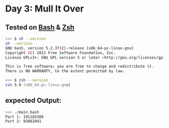 # Day 3: Mull It Over

## Tested on [Bash](https://www.gnu.org/software/bash/) & [Zsh](https://ohmyz.sh/)
```bash
>>> $ sh --version
sh --version
GNU bash, version 5.2.37(2)-release (x86_64-pc-linux-gnu)
Copyright (C) 2022 Free Software Foundation, Inc.
License GPLv3+: GNU GPL version 3 or later <http://gnu.org/licenses/gpl.html>

This is free software; you are free to change and redistribute it.
There is NO WARRANTY, to the extent permitted by law.
```
```zsh
>>> $ zsh --version
zsh 5.9 (x86_64-pc-linux-gnu)
```

## expected Output:
```bash
>>> ./main.bash
Part 1: 191183308
Part 2: 92082041
```

